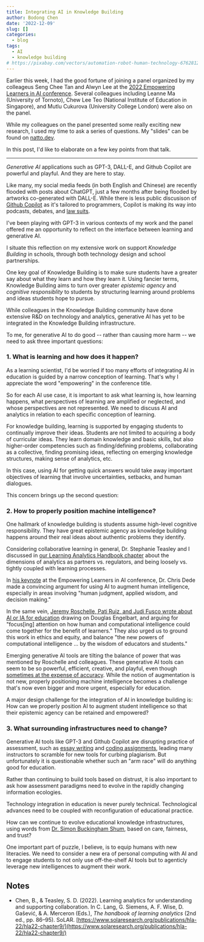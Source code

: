 ```yaml
---
title: Integrating AI in Knowledge Building
author: Bodong Chen
date: '2022-12-09'
slug: []
categories:
  - blog
tags:
  - AI
  - knowledge building
# https://pixabay.com/vectors/automation-robot-human-technology-6762812/
---
```


Earlier this week, I had the good fortune of joining a panel organized by my colleageus Seng Chee Tan and⁩ Alwyn Lee at the [2022 Empowering Learners in AI conference](https://empoweringlearners.ai/). Several colleagues including Leanne Ma (University of Tornoto), Chew Lee Teo (National Institute of Education in Singapore), and Mutlu Cukurova (University College London) were also on the panel.

While my colleagues on the panel presented some really exciting new research, I used my time to ask a series of questions. My "slides" can be found on [natto.dev](https://natto.dev/@chen/876e1c02b7014663b153d031a537b591?layout=fykdf9qm). 

In this post, I'd like to elaborate on a few key points from that talk.

<!-- ![](ela-whova.png) -->

---

*Generative AI* applications such as GPT-3, DALL-E, and Github Copilot are powerful and playful. And they are here to stay.

Like many, my social media feeds (in both English and Chinese) are recently flooded with posts about ChatGPT, just a few months after being flooded by artworks co-generated with DALL-E. While there is less public discusison of [Github Copilot](https://github.com/features/copilot) as it's tailored to programmers, Copilot is making its way into podcasts, debates, and [law suits](https://www.infoworld.com/article/3679748/github-faces-lawsuit-over-copilot-coding-tool.html).

I've been playing with GPT-3 in various contexts of my work and the panel offered me an opportunity to reflect on the interface between learning and generative AI. 

I situate this reflection on my extensive work on support *Knowledge Building* in schools, through both technology design and school partnerships. 

One key goal of Knowledge Building is to make sure students have a greater say about what they learn and how they learn it. Using fancier terms, Knowledge Building aims to turn over greater *epistemic agency* and *cognitive responsiblity* to students by structuring learning around problems and ideas students hope to pursue. 

While colleagues in the Knowledge Building community have done extensive R&D on technology and analytics, generative AI has yet to be integrated in the Knowledge Building infrastructure.

To me, for generative AI to do good -- rather than causing more harm -- we need to ask three important questions:

### 1. What is learning and how does it happen?

As a learning scientist, I'd be worried if too many efforts of integrating AI in education is guided by a narrow conception of learning. That's why I appreciate the word "empowering" in the conference title.

So for each AI use case, it is important to ask what learning is, how learning happens, what perspectives of learning are amplified or neglected, and whose perspectives are not represented. We need to discuss AI and analytics in relation to each specific conception of learning. 

For knowledge building, learning is supported by engaging students to continually improve their ideas. Students are not limited to acquiring a body of curricular ideas. They learn domain knowledge and basic skills, but also higher-order competencies such as finding/defining problems, collaborating as a collective, finding promising ideas, reflecting on emerging knowledge structures, making sense of analytics, etc. 

In this case, using AI for getting quick answers would take away important objectives of learning that involve uncertainties, setbacks, and human dialogues. 

This concern brings up the second question: 

### 2. How to properly position machine intelligence?

One hallmark of knowledge building is students assume high-level cognitive responsibility. They have great epistemic agency as knowledge building happens around their real ideas about authentic problems they identify.

Considering collaborative learning in general, Dr. Stephanie Teasley and I discussed in [our Learning Analytics Handbook chapter](https://www.solaresearch.org/publications/hla-22/hla22-chapter9/) about the dimensions of analytics as partners vs. regulators, and being loosely vs. tightly coupled with learning processes. 

In [his keynote](https://whova.com/portal/webapp/empow_202212/Agenda/2733311) at the Empowering Learners in AI conference, Dr. Chris Dede made a convincing argument for using AI to augment human intelligence, especially in areas involving "human judgment, applied wisdom, and decision making." 

In the same vein, [Jeremy Roschelle, Pati Ruiz, and Judi Fusco wrote about AI or IA for education](https://cacm.acm.org/blogs/blog-cacm/251188-ai-or-intelligence-augmentation-for-education/fulltext) drawing on Douglas Engelbart, and arguing for "focus[ing] attention on how human and computational intelligence could come together for the benefit of learners." They also urged us to ground this work in ethics and equity, and balance "the new powers of computational intelligence ... by the wisdom of educators and students."

Emerging generative AI tools are tilting the balance of power that was mentioned by Roschelle and colleagues. These generative AI tools can seem to be so powerful, efficient, creative, and playful, even though [sometimes at the expense of accuracy](https://twitter.com/ReaderMeter/status/1599285703300743168). While the notion of augmentation is not new, properly positioning machine intelligence becomes a challenge that's now even bigger and more urgent, especially for education. 

A major design challenge for the integration of AI in knowledge building is: How can we properly position AI to augment student intelligence so that their epistemic agency can be retained and empowered?

### 3. What surrounding infrastructures need to change?

Generative AI tools like GPT-3 and Github Copilot are disrupting practice of assessment, such as [essay writing](https://doi.org/10.1007/s40593-022-00300-7) and [coding assignments](https://www.youtube.com/watch?v=uvNRE1o8ANE), leading many instructors to scramble for new tools for curbing plagiarism. But unfortunately it is questionable whether such an "arm race" will do anything good for education. 

Rather than continuing to build tools based on distrust, it is also important to ask how assessment paradigms need to evolve in the rapidly changing information ecologies.  

Technology integration in education is never purely technical. Technological advances need to be coupled with reconfiguration of educational practice. 

How can we continue to evolve educational knowledge infrastructures, using words from [Dr. Simon Buckingham Shum](https://simon.buckinghamshum.net/2019/08/la-as-edu-ki/), based on care, fairness, and trust?

One important part of puzzle, I believe, is to equip humans with new literacies. We need to consider a new era of personal computing with AI and to engage students to not only use off-the-shelf AI tools but to agenticly leverage new intelligences to augment their work.  

		
## Notes

- Chen, B., & Teasley, S. D. (2022). Learning analytics for understanding and supporting collaboration. In C. Lang, G. Siemens, A. F. Wise, D. Gašević, & A. Merceron (Eds.), *The handbook of learning analytics* (2nd ed., pp. 86–95). SoLAR. [https://www.solaresearch.org/publications/hla-22/hla22-chapter9/](https://www.solaresearch.org/publications/hla-22/hla22-chapter9/)


